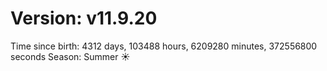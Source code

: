# Version: v11.9.20
Time since birth: 4312 days, 103488 hours, 6209280 minutes, 372556800 seconds
Season: Summer ☀️
